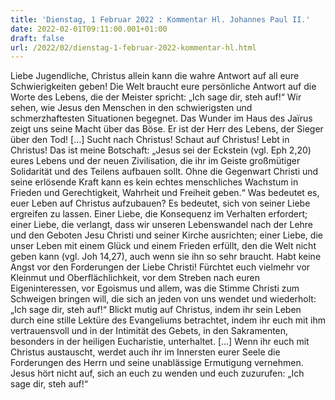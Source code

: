 ```yaml
---
title: 'Dienstag, 1 Februar 2022 : Kommentar Hl. Johannes Paul II.'
date: 2022-02-01T09:11:00.001+01:00
draft: false
url: /2022/02/dienstag-1-februar-2022-kommentar-hl.html
---
```


Liebe Jugendliche, Christus allein kann die wahre Antwort auf all eure Schwierigkeiten geben! Die Welt braucht eure persönliche Antwort auf die Worte des Lebens, die der Meister spricht: „Ich sage dir, steh auf!“ Wir sehen, wie Jesus den Menschen in den schwierigsten und schmerzhaftesten Situationen begegnet. Das Wunder im Haus des Jaïrus zeigt uns seine Macht über das Böse. Er ist der Herr des Lebens, der Sieger über den Tod! \[…\] Sucht nach Christus! Schaut auf Christus! Lebt in Christus! Das ist meine Botschaft: „Jesus sei der Eckstein (vgl. Eph 2,20) eures Lebens und der neuen Zivilisation, die ihr im Geiste großmütiger Solidarität und des Teilens aufbauen sollt. Ohne die Gegenwart Christi und seine erlösende Kraft kann es kein echtes menschliches Wachstum in Frieden und Gerechtigkeit, Wahrheit und Freiheit geben.“ Was bedeutet es, euer Leben auf Christus aufzubauen? Es bedeutet, sich von seiner Liebe ergreifen zu lassen. Einer Liebe, die Konsequenz im Verhalten erfordert; einer Liebe, die verlangt, dass wir unseren Lebenswandel nach der Lehre und den Geboten Jesu Christi und seiner Kirche ausrichten; einer Liebe, die unser Leben mit einem Glück und einem Frieden erfüllt, den die Welt nicht geben kann (vgl. Joh 14,27), auch wenn sie ihn so sehr braucht. Habt keine Angst vor den Forderungen der Liebe Christi! Fürchtet euch vielmehr vor Kleinmut und Oberflächlichkeit, vor dem Streben nach euren Eigeninteressen, vor Egoismus und allem, was die Stimme Christi zum Schweigen bringen will, die sich an jeden von uns wendet und wiederholt: „Ich sage dir, steh auf!“ Blickt mutig auf Christus, indem ihr sein Leben durch eine stille Lektüre des Evangeliums betrachtet, indem ihr euch mit ihm vertrauensvoll und in der Intimität des Gebets, in den Sakramenten, besonders in der heiligen Eucharistie, unterhaltet. \[…\] Wenn ihr euch mit Christus austauscht, werdet auch ihr im Innersten eurer Seele die Forderungen des Herrn und seine unablässige Ermutigung vernehmen. Jesus hört nicht auf, sich an euch zu wenden und euch zuzurufen: „Ich sage dir, steh auf!“